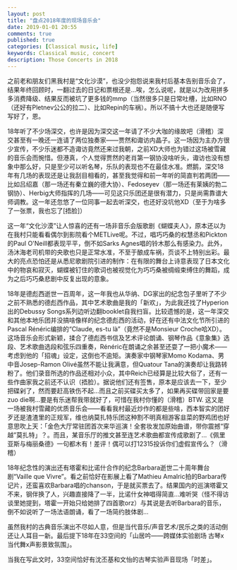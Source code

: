 ```yaml
---
layout: post
title: "盘点2018年度的现场音乐会"
date: 2019-01-01 20:55
comments: true
published: true
categories: [Classical music, life]
keywords: Classical music, concert
description: Those Concerts in 2018
---
```


之前老和朋友们黑我村是“文化沙漠”，也没少抱怨说来我村后基本告别音乐会了，结果年终回顾时，一翻过去的日记和票根还是...唉，怎么说呢，就是以为改用拼多多消费降级、结果反而被坑了更多钱的mmp（当然很多只是日常吐槽，比如RNO（还好有Pletnev公公的拉二）、比如Repin的车祸）。所以不搞十大也还是随便写写好了，恩。

18年听了不少场深交，也许是因为深交这一年请了不少大咖的缘故吧（滑稽）深交甚至有一晚还一连请了两位独奏家——贾然和诹访内晶子。这一场因为主办方很少宣传，不少乐迷都不造诹访竟然还来过我朝，之前XD大师也为错过这场被雪藏的音乐会而惋惜。但港真，个人觉得贾然的老肖第一钢协没啥听头，诹访也没有想象中那么好，只是至少可以听名琴，乐队的表现也不在最佳水准。燃鹅，深交18年有几场的表现还是让我刮目相看的，甚至我觉得和前一年听的简直判若两团——比如吕绍嘉（那一场还有秦立巍的德大协）、Fedoseyev（那一场还有莱姨的勃二钢协）、Herbig大师指挥的几场——可见这只乐团还是很有潜力，只是尚需靠谱大师调教。这一年还忽悠了一位同事一起去听深交，也还好没坑他XD（至于为啥多了一张票，我也忘了[捂脸]）

这一年“文化沙漠”让人惊喜的还有一场非音乐会版歌剧《蝴蝶夫人》，原本还以为在我村只能看看偶尔到影院看个METLive呢。不过，唱巧巧桑的权慧丞和Pickton的Paul O'Neill都表现平平，倒不如Sarks Agnes唱的铃木那么有感染力。此外，汤沐海老司机带的央歌也只是正常水准，不至于酿成车祸，页谈不上特别出彩。最大的亮点恐怕还是从悉尼歌剧院引进的制作：在有限的舞台上诗意表现了日本文化中的物哀和寂灭，蝴蝶被钉住的歌词也被视觉化为巧巧桑被绸缎束缚住的舞蹈，成为之后巧巧桑悲剧中反复出现的意象。

18年是德彪西逝世一百周年，这一年我也从华纳、DG家出的纪念包子里听了不少之前不熟悉的德彪西作品，其中艺术歌曲是我的「新欢」，为此我还找了Hyperion出的Debussy Songs系列边听边翻booklet自我扫盲。比较遗憾的是，这一年深交和其他本地乐团并没搞啥像样的纪念德彪西的活动，好在还有中法文化节所引进的Pascal Rénéric编排的“Claude, es-tu là”（竟然不是Monsieur Croche哈XD）。这场音乐会形式新颖，揉合了德彪西书信及艺术评论朗诵、钢琴作品《意象集》选段、艺术歌曲选段和弦乐四重奏，Rénéric在朗诵之余甚至还耍了一把小魔术——考虑到他的「招魂」设定，这倒也不逾矩。演奏家中钢琴家Momo Kodama、男中音Josep-Ramon Olivé虽然不能让我满意，但Quatour Tana的演奏却让我路转粉了。他们录音所选的作品还相对小众，其中Reich已经算是比较大俗了，还有一些作曲家我之前还不认识（捂脸）。据说他们还有签售，原本是应该去一下，至少把碟剁了，然而要赶高铁伤不起...而且之前买碟买太多了，如果再买碟带回家是要zuo die啊...要是有乐迷帮我带就好了，可惜在我村你懂的（滑稽）BTW. 这又是一场被我村雪藏的优质音乐会——看看我村最近炒作的都是些啥，西本智实的团好歹还是渣渣里的正规军，维也纳莫扎特乐团这种割不明真相游客韭菜的野鸡团也好意思吹上天：「金色大厅常驻团首次来华巡演！全套妆发加原始曲谱，带你震撼“穿越”莫扎特」？。而且，某音乐厅的推文甚至连艺术歌曲都宣传成歌剧了...《佩里亚斯与梅丽桑德》一句都木有！差评！偶可以打12315投诉你们虚假宣传么？（滑稽）

18年纪念性的演出还有塔霍和比诺什合作的纪念Barbara逝世二十周年舞台剧“Vaille que Vivre”。看之前恰好在影展上看了Mathieu
Amalric拍的Barbara传记片，还蛮喜欢Barbara唱的chanson，于是就买票去了。结果国内的巡演塔霍又不来，钢伴换了人，兴趣直接降了一半，比诺什女神唱得简直...难听哭（怪不得访谈里她提到，塔霍一开始只给她排了四首歌orz）与其说是去听Barbara的音乐，倒不如说听了一场法语朗诵，看了一场简约肢体剧...

虽然我村的古典音乐演出不尽如人意，但是当代音乐/声音艺术/民乐之类的活动倒还让人耳目一新。最后提下18年在33空间的「山居吟——跨媒体实验剧场 古琴x当代舞x声影景致氛围」。

当我在写此文时，33空间恰好有沈丕基和文怡的古琴实验声音现场「时差」。
